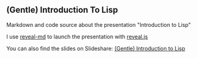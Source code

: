 ## (Gentle) Introduction To Lisp

Markdown and code source about the presentation "Introduction to Lisp"



I use [reveal-md](https://github.com/webpro/reveal-md) to launch the
presentation with [reveal.js](https://github.com/hakimel/reveal.js/)


You can also find the slides on Slideshare: [(Gentle) Introduction to Lisp](http://fr.slideshare.net/jazzydag/gentle-introduction-to-lisp)
